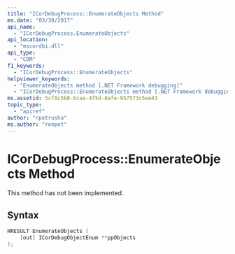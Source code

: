 ```yaml
---
title: "ICorDebugProcess::EnumerateObjects Method"
ms.date: "03/30/2017"
api_name: 
  - "ICorDebugProcess.EnumerateObjects"
api_location: 
  - "mscordbi.dll"
api_type: 
  - "COM"
f1_keywords: 
  - "ICorDebugProcess::EnumerateObjects"
helpviewer_keywords: 
  - "EnumerateObjects method [.NET Framework debugging]"
  - "ICorDebugProcess::EnumerateObjects method [.NET Framework debugging]"
ms.assetid: 5cf8c5b0-6caa-4f5d-8afe-957573c5ee43
topic_type: 
  - "apiref"
author: "rpetrusha"
ms.author: "ronpet"
---
```

# ICorDebugProcess::EnumerateObjects Method
This method has not been implemented.  
  
## Syntax  
  
```cpp  
HRESULT EnumerateObjects (  
    [out] ICorDebugObjectEnum **ppObjects  
);  
```
